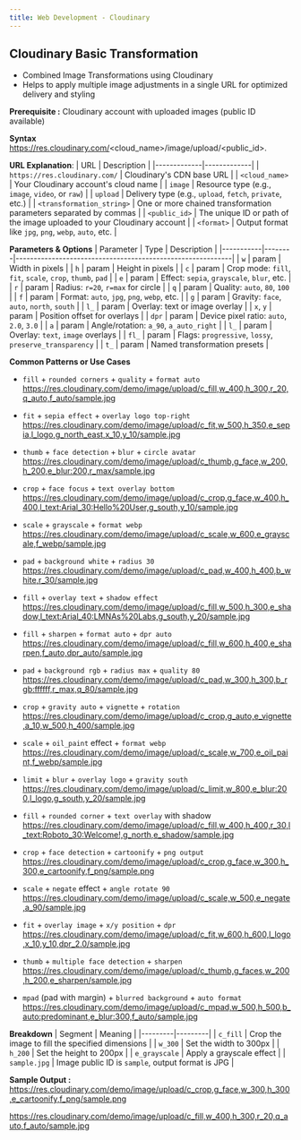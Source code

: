 ```yaml
---
title: Web Development - Cloudinary
---
```



## Cloudinary Basic Transformation
* Combined Image Transformations using Cloudinary
* Helps to apply multiple image adjustments in a single URL for optimized delivery and styling

**Prerequisite :**
Cloudinary account with uploaded images (public ID available)

**Syntax**
https://res.cloudinary.com/<cloud_name>/image/upload<combined-transformations>/<public_id>.<format>

**URL Explanation**:
| URL | Description |
|-------------|-------------|
| `https://res.cloudinary.com/` | Cloudinary's CDN base URL |
| `<cloud_name>` | Your Cloudinary account's cloud name |
| `image` | Resource type (e.g., `image`, `video`, or `raw`) |
| `upload` | Delivery type (e.g., `upload`, `fetch`, `private`, etc.) |
| `<transformation_string>` | One or more chained transformation parameters separated by commas |
| `<public_id>` | The unique ID or path of the image uploaded to your Cloudinary account |
| `<format>` | Output format like `jpg`, `png`, `webp`, `auto`, etc. |


**Parameters & Options**
| Parameter | Type   | Description                                                |
|-----------|--------|------------------------------------------------------------|
| `w`       | param  | Width in pixels                                            |
| `h`       | param  | Height in pixels                                           |
| `c`       | param  | Crop mode: `fill`, `fit`, `scale`, `crop`, `thumb`, `pad` |
| `e`       | param  | Effect: `sepia`, `grayscale`, `blur`, etc.                |
| `r`       | param  | Radius: `r=20`, `r=max` for circle                         |
| `q`       | param  | Quality: `auto`, `80`, `100`                               |
| `f`       | param  | Format: `auto`, `jpg`, `png`, `webp`, etc.                |
| `g`       | param  | Gravity: `face`, `auto`, `north`, `south`                 |
| `l_`      | param  | Overlay: text or image overlay                             |
| `x`, `y`  | param  | Position offset for overlays                               |
| `dpr`     | param  | Device pixel ratio: `auto`, `2.0`, `3.0`                    |
| `a`       | param  | Angle/rotation: `a_90`, `a_auto_right`                     |
| `l_`      | param  | Overlay: `text`, `image` overlays                          |
| `fl_`     | param  | Flags: `progressive`, `lossy`, `preserve_transparency`     |
| `t_`      | param  | Named transformation presets                                |


**Common Patterns or Use Cases**
* `fill` + `rounded corners` + `quality` + `format auto`
https://res.cloudinary.com/demo/image/upload/c_fill,w_400,h_300,r_20,q_auto,f_auto/sample.jpg


* `fit` + `sepia effect` + `overlay logo top-right`
https://res.cloudinary.com/demo/image/upload/c_fit,w_500,h_350,e_sepia,l_logo,g_north_east,x_10,y_10/sample.jpg


* `thumb` + `face detection` + `blur` + `circle avatar`
https://res.cloudinary.com/demo/image/upload/c_thumb,g_face,w_200,h_200,e_blur:200,r_max/sample.jpg


* `crop` + `face focus` + `text overlay bottom`
https://res.cloudinary.com/demo/image/upload/c_crop,g_face,w_400,h_400,l_text:Arial_30:Hello%20User,g_south,y_10/sample.jpg


* `scale` + `grayscale` + `format webp`
https://res.cloudinary.com/demo/image/upload/c_scale,w_600,e_grayscale,f_webp/sample.jpg


* `pad` + `background white` + `radius 30`
https://res.cloudinary.com/demo/image/upload/c_pad,w_400,h_400,b_white,r_30/sample.jpg


* `fill` + `overlay text` + `shadow effect`
https://res.cloudinary.com/demo/image/upload/c_fill,w_500,h_300,e_shadow,l_text:Arial_40:LMNAs%20Labs,g_south,y_20/sample.jpg


* `fill` + `sharpen` + `format auto` + `dpr auto`
https://res.cloudinary.com/demo/image/upload/c_fill,w_600,h_400,e_sharpen,f_auto,dpr_auto/sample.jpg


* `pad` + `background rgb` + `radius max` + `quality 80`
https://res.cloudinary.com/demo/image/upload/c_pad,w_300,h_300,b_rgb:ffffff,r_max,q_80/sample.jpg


* `crop` + `gravity auto` + `vignette` + `rotation`
https://res.cloudinary.com/demo/image/upload/c_crop,g_auto,e_vignette,a_10,w_500,h_400/sample.jpg


* `scale` + `oil_paint` effect + `format webp`
https://res.cloudinary.com/demo/image/upload/c_scale,w_700,e_oil_paint,f_webp/sample.jpg


* `limit` + `blur` + `overlay logo` + `gravity south`
https://res.cloudinary.com/demo/image/upload/c_limit,w_800,e_blur:200,l_logo,g_south,y_20/sample.jpg


* `fill` + `rounded corner` + `text overlay` with shadow
https://res.cloudinary.com/demo/image/upload/c_fill,w_400,h_400,r_30,l_text:Roboto_30:Welcome!,g_north,e_shadow/sample.jpg


* `crop` + `face detection` + `cartoonify` + `png output`
https://res.cloudinary.com/demo/image/upload/c_crop,g_face,w_300,h_300,e_cartoonify,f_png/sample.png


* `scale` + `negate` effect + `angle rotate 90`
https://res.cloudinary.com/demo/image/upload/c_scale,w_500,e_negate,a_90/sample.jpg


* `fit` + `overlay image` + `x/y position` + `dpr`
https://res.cloudinary.com/demo/image/upload/c_fit,w_600,h_600,l_logo,x_10,y_10,dpr_2.0/sample.jpg


* `thumb` + `multiple face detection` + `sharpen`
https://res.cloudinary.com/demo/image/upload/c_thumb,g_faces,w_200,h_200,e_sharpen/sample.jpg


* `mpad` (pad with margin) + `blurred background` + `auto format`
https://res.cloudinary.com/demo/image/upload/c_mpad,w_500,h_500,b_auto:predominant,e_blur:300,f_auto/sample.jpg

**Breakdown**
| Segment | Meaning |
|---------|---------|
| `c_fill` | Crop the image to fill the specified dimensions |
| `w_300` | Set the width to 300px |
| `h_200` | Set the height to 200px |
| `e_grayscale` | Apply a grayscale effect |
| `sample.jpg` | Image public ID is `sample`, output format is JPG |


**Sample Output :**
https://res.cloudinary.com/demo/image/upload/c_crop,g_face,w_300,h_300,e_cartoonify,f_png/sample.png

https://res.cloudinary.com/demo/image/upload/c_fill,w_400,h_300,r_20,q_auto,f_auto/sample.jpg





